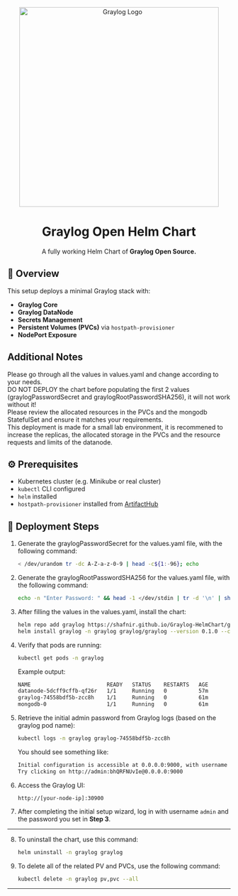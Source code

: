 <p align="center">
  <img src="https://github.com/user-attachments/assets/ce37e878-2eb9-44f4-9817-99796915682c?s=800&v=4" alt="Graylog Logo" width="450"/>
</p>

<h1 align="center">Graylog Open Helm Chart</h1>

<p align="center">
  A fully working Helm Chart of <strong>Graylog Open Source.</strong>
</p>



## 📌 Overview

This setup deploys a minimal Graylog stack with:

- **Graylog Core**
- **Graylog DataNode**
- **Secrets Management**
- **Persistent Volumes (PVCs)** via `hostpath-provisioner`
- **NodePort Exposure**

## Additional Notes

Please go through all the values in values.yaml and change according to your needs.  
DO NOT DEPLOY the chart before populating the first 2 values (graylogPasswordSecret and graylogRootPasswordSHA256), it will not work without it!  
Please review the allocated resources in the PVCs and the mongodb StatefulSet and ensure it matches your requirements.  
This deployment is made for a small lab environment, it is recommened to increase the replicas, the allocated storage in the PVCs and the resource requests and limits of the datanode.


## ⚙️ Prerequisites

- Kubernetes cluster (e.g. Minikube or real cluster)  
- `kubectl` CLI configured
- `helm` installed
- `hostpath-provisioner` installed from [ArtifactHub](https://artifacthub.io/packages/helm/rimusz/hostpath-provisioner)



## 🚀 Deployment Steps

1. Generate the graylogPasswordSecret for the values.yaml file, with the following command:

    ```bash
    < /dev/urandom tr -dc A-Z-a-z-0-9 | head -c${1:-96}; echo
    ```

2. Generate the graylogRootPasswordSHA256 for the values.yaml file, with the following command:

    ```bash
    echo -n "Enter Password: " && head -1 </dev/stdin | tr -d '\n' | sha256sum | cut -d" " -f1
    ```

3. After filling the values in the values.yaml, install the chart:

    ```bash
    helm repo add graylog https://shafnir.github.io/Graylog-HelmChart/graylog
    helm install graylog -n graylog graylog/graylog --version 0.1.0 --create-namespace
    ```

4. Verify that pods are running:

    ```bash
    kubectl get pods -n graylog
    ```

    Example output:
    ```bash
    NAME                        READY   STATUS    RESTARTS   AGE
    datanode-5dcff9cffb-qf26r   1/1     Running   0          57m
    graylog-74558bdf5b-zcc8h    1/1     Running   0          61m
    mongodb-0                   1/1     Running   0          61m
    ```

5. Retrieve the initial admin password from Graylog logs (based on the graylog pod name):

    ```bash
    kubectl logs -n graylog graylog-74558bdf5b-zcc8h
    ```

    You should see something like:

    ```bash
    Initial configuration is accessible at 0.0.0.0:9000, with username 'admin' and password 'bhQRFNUvIe'.
    Try clicking on http://admin:bhQRFNUvIe@0.0.0.0:9000
    ```

6. Access the Graylog UI:

    ```
    http://[your-node-ip]:30900
    ```

7. After completing the initial setup wizard, log in with username `admin` and the password you set in **Step 3**.

--- 

8. To uninstall the chart, use this command:

   ```bash
   helm uninstall -n graylog graylog
   ```
9. To delete all of the related PV and PVCs, use the following command:

    ```bash
    kubectl delete -n graylog pv,pvc --all
    ```
   

---
